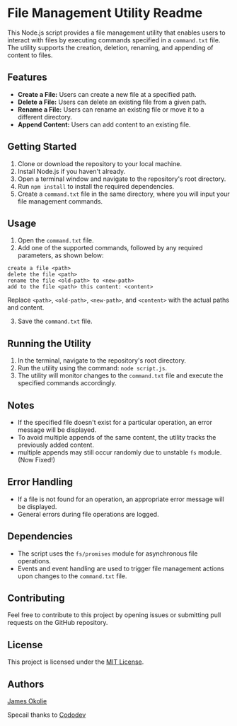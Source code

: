 # File Management Utility Readme

This Node.js script provides a file management utility that enables users to interact with files by executing commands specified in a `command.txt` file. The utility supports the creation, deletion, renaming, and appending of content to files.

## Features

- **Create a File:** Users can create a new file at a specified path.
- **Delete a File:** Users can delete an existing file from a given path.
- **Rename a File:** Users can rename an existing file or move it to a different directory.
- **Append Content:** Users can add content to an existing file.

## Getting Started

1. Clone or download the repository to your local machine.
2. Install Node.js if you haven't already.
3. Open a terminal window and navigate to the repository's root directory.
4. Run `npm install` to install the required dependencies.
5. Create a `command.txt` file in the same directory, where you will input your file management commands.

## Usage

1. Open the `command.txt` file.
2. Add one of the supported commands, followed by any required parameters, as shown below:

```
create a file <path>
delete the file <path>
rename the file <old-path> to <new-path>
add to the file <path> this content: <content>

```

Replace `<path>`, `<old-path>`, `<new-path>`, and `<content>` with the actual paths and content.

3. Save the `command.txt` file.

## Running the Utility

1. In the terminal, navigate to the repository's root directory.
2. Run the utility using the command: `node script.js`.
3. The utility will monitor changes to the `command.txt` file and execute the specified commands accordingly.

## Notes

- If the specified file doesn't exist for a particular operation, an error message will be displayed.
- To avoid multiple appends of the same content, the utility tracks the previously added content.
- multiple appends may still occur randomly due to unstable `fs` module. (Now Fixed!)

## Error Handling

- If a file is not found for an operation, an appropriate error message will be displayed.
- General errors during file operations are logged.

## Dependencies

- The script uses the `fs/promises` module for asynchronous file operations.
- Events and event handling are used to trigger file management actions upon changes to the `command.txt` file.

## Contributing

Feel free to contribute to this project by opening issues or submitting pull requests on the GitHub repository.

## License

This project is licensed under the [MIT License](LICENSE).

## Authors
[James Okolie](https://www.linkedin.com/in/james-okolie)

Specail thanks to [Cododev](https://www.youtube.com/@Cododev) 